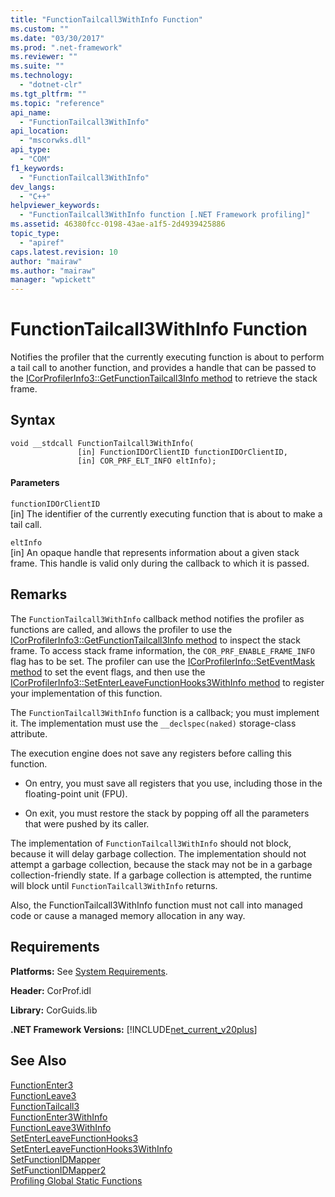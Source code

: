 ```yaml
---
title: "FunctionTailcall3WithInfo Function"
ms.custom: ""
ms.date: "03/30/2017"
ms.prod: ".net-framework"
ms.reviewer: ""
ms.suite: ""
ms.technology: 
  - "dotnet-clr"
ms.tgt_pltfrm: ""
ms.topic: "reference"
api_name: 
  - "FunctionTailcall3WithInfo"
api_location: 
  - "mscorwks.dll"
api_type: 
  - "COM"
f1_keywords: 
  - "FunctionTailcall3WithInfo"
dev_langs: 
  - "C++"
helpviewer_keywords: 
  - "FunctionTailcall3WithInfo function [.NET Framework profiling]"
ms.assetid: 46380fcc-0198-43ae-a1f5-2d4939425886
topic_type: 
  - "apiref"
caps.latest.revision: 10
author: "mairaw"
ms.author: "mairaw"
manager: "wpickett"
---
```

# FunctionTailcall3WithInfo Function
Notifies the profiler that the currently executing function is about to perform a tail call to another function, and provides a handle that can be passed to the [ICorProfilerInfo3::GetFunctionTailcall3Info method](../../../../docs/framework/unmanaged-api/profiling/icorprofilerinfo3-getfunctiontailcall3info-method.md) to retrieve the stack frame.  
  
## Syntax  
  
```  
void __stdcall FunctionTailcall3WithInfo(  
               [in] FunctionIDOrClientID functionIDOrClientID,  
               [in] COR_PRF_ELT_INFO eltInfo);  
```  
  
#### Parameters  
 `functionIDOrClientID`  
 [in] The identifier of the currently executing function that is about to make a tail call.  
  
 `eltInfo`  
 [in] An opaque handle that represents information about a given stack frame. This handle is valid only during the callback to which it is passed.  
  
## Remarks  
 The `FunctionTailcall3WithInfo` callback method notifies the profiler as functions are called, and allows the profiler to use the [ICorProfilerInfo3::GetFunctionTailcall3Info method](../../../../docs/framework/unmanaged-api/profiling/icorprofilerinfo3-getfunctiontailcall3info-method.md) to inspect the stack frame. To access stack frame information, the `COR_PRF_ENABLE_FRAME_INFO` flag has to be set. The profiler can use the [ICorProfilerInfo::SetEventMask method](../../../../docs/framework/unmanaged-api/profiling/icorprofilerinfo-seteventmask-method.md) to set the event flags, and then use the [ICorProfilerInfo3::SetEnterLeaveFunctionHooks3WithInfo method](../../../../docs/framework/unmanaged-api/profiling/icorprofilerinfo3-setenterleavefunctionhooks3withinfo-method.md) to register your implementation of this function.  
  
 The `FunctionTailcall3WithInfo` function is a callback; you must implement it. The implementation must use the `__declspec(naked)` storage-class attribute.  
  
 The execution engine does not save any registers before calling this function.  
  
-   On entry, you must save all registers that you use, including those in the floating-point unit (FPU).  
  
-   On exit, you must restore the stack by popping off all the parameters that were pushed by its caller.  
  
 The implementation of `FunctionTailcall3WithInfo` should not block, because it will delay garbage collection. The implementation should not attempt a garbage collection, because the stack may not be in a garbage collection-friendly state. If a garbage collection is attempted, the runtime will block until `FunctionTailcall3WithInfo` returns.  
  
 Also, the FunctionTailcall3WithInfo function must not call into managed code or cause a managed memory allocation in any way.  
  
## Requirements  
 **Platforms:** See [System Requirements](../../../../docs/framework/get-started/system-requirements.md).  
  
 **Header:** CorProf.idl  
  
 **Library:** CorGuids.lib  
  
 **.NET Framework Versions:** [!INCLUDE[net_current_v20plus](../../../../includes/net-current-v20plus-md.md)]  
  
## See Also  
 [FunctionEnter3](../../../../docs/framework/unmanaged-api/profiling/functionenter3-function.md)   
 [FunctionLeave3](../../../../docs/framework/unmanaged-api/profiling/functionleave3-function.md)   
 [FunctionTailcall3](../../../../docs/framework/unmanaged-api/profiling/functiontailcall3-function.md)   
 [FunctionEnter3WithInfo](../../../../docs/framework/unmanaged-api/profiling/functiontailcall3-function.md)   
 [FunctionLeave3WithInfo](../../../../docs/framework/unmanaged-api/profiling/functionleave3withinfo-function.md)   
 [SetEnterLeaveFunctionHooks3](../../../../docs/framework/unmanaged-api/profiling/icorprofilerinfo3-setenterleavefunctionhooks3-method.md)   
 [SetEnterLeaveFunctionHooks3WithInfo](../../../../docs/framework/unmanaged-api/profiling/icorprofilerinfo3-setenterleavefunctionhooks3withinfo-method.md)   
 [SetFunctionIDMapper](../../../../docs/framework/unmanaged-api/profiling/icorprofilerinfo-setfunctionidmapper-method.md)   
 [SetFunctionIDMapper2](../../../../docs/framework/unmanaged-api/profiling/icorprofilerinfo3-setfunctionidmapper2-method.md)   
 [Profiling Global Static Functions](../../../../docs/framework/unmanaged-api/profiling/profiling-global-static-functions.md)
